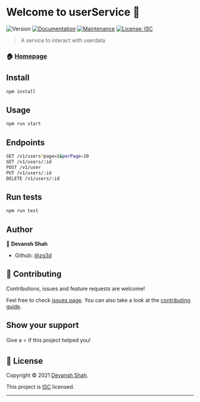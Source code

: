 # Welcome to userService 👋

![Version](https://img.shields.io/badge/version-0.1.0-blue.svg?cacheSeconds=2592000)
[![Documentation](https://img.shields.io/badge/documentation-yes-brightgreen.svg)](https://github.com/all-inEsports/userService#readme)
[![Maintenance](https://img.shields.io/badge/Maintained%3F-yes-green.svg)](https://github.com/all-inEsports/userService/graphs/commit-activity)
[![License: ISC](https://img.shields.io/github/license/zg3d/userService)](https://github.com/all-inEsports/userService/blob/master/LICENSE)

> A service to interact with userdata

### 🏠 [Homepage](https://github.com/all-inEsports/userService#readme)

## Install

```sh
npm install
```

## Usage

```sh
npm run start
```

## Endpoints

```sh
GET /v1/users?page=1&perPage=10
GET /v1/users/:id
POST /v1/user
PUT /v1/users/:id
DELETE /v1/users/:id
```

## Run tests

```sh
npm run test
```

## Author

👤 **Devansh Shah**

- Github: [@zg3d](https://github.com/zg3d)

## 🤝 Contributing

Contributions, issues and feature requests are welcome!

Feel free to check [issues page](https://github.com/all-inEsports/userService/issues). You can also take a look at the [contributing guide](https://github.com/all-inEsports/userService/blob/master/CONTRIBUTING.md).

## Show your support

Give a ⭐️ if this project helped you!

## 📝 License

Copyright © 2021 [Devansh Shah](https://github.com/zg3d).

This project is [ISC](https://github.com/all-inEsports/userService/blob/master/LICENSE) licensed.

---
